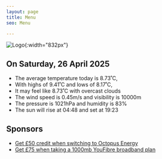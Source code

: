 ```yaml
---
layout: page
title: Menu
seo: Menu

---
```


![Logo](/images/logo.jpg){:width="832px"}

<!-- weather_marker starts -->
## On Saturday, 26 April 2025

- The average temperature today is 8.73˚C,
- With highs of 9.41˚C and lows of 8.17˚C,
- It may feel like 8.73˚C with overcast clouds
- The wind speed is 0.45m/s and visibility is 10000m
- The pressure is 1021hPa and humidity is 83%
- The sun will rise at 04:48 and set at 19:23

<!-- weather_marker ends -->

## Sponsors

- [Get £50 credit when switching to Octopus Energy](https://bit.ly/3oD1nnS)
- [Get £75 when taking a 1000mb YouFibre broadband plan](https://aklam.io/91zWhU?)
